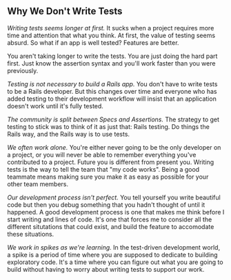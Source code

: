 ## Why We Don't Write Tests

*Writing tests seems longer at first.* It sucks when a project requires more time and attention that what you think. At first, the value of testing seems absurd. So what if an app is well tested? Features are better.

You aren't taking longer to write the tests. You are just doing the hard part first. Just know the assertion syntax and you'll work faster than you were previously.

*Testing is not necessary to build a Rails app.* You don't have to write tests to be a Rails developer. But this changes over time and everyone who has added testing to their development workflow will insist that an application doesn't work until it's fully tested.

*The community is split between Specs and Assertions.* The strategy to get testing to stick was to think of it as just that: Rails testing. Do things the Rails way, and the Rails way is to use tests.

*We often work alone.* You're either never going to be the only developer on a project, or you will never be able to remember everything you've contributed to a project. Future you is different from present you. Writing tests is the way to tell the team that "my code works". Being a good teammate means making sure you make it as easy as possible for your other team members.

*Our development process isn't perfect.* You tell yourself you write beautiful code but then you debug something that you hadn't thought of until it happened. A good development process is one that makes me think before I start writing and lines of code. It's one that forces me to consider all the different situtations that could exist, and build the feature to accomodate these situations.

*We work in spikes as we're learning.* In the test-driven development world, a spike is a period of time where you are supposed to dedicate to building exploratory code. It's a time where you can figure out what you are going to build without having to worry about writing tests to support our work.
